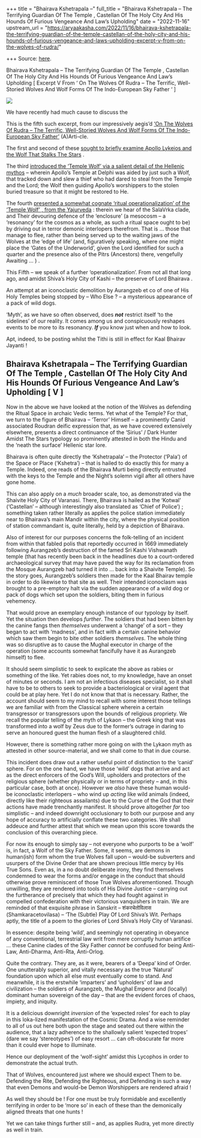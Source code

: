 +++
title = "Bhairava Kshetrapala –"
full_title = "Bhairava Kshetrapala – The Terrifying Guardian Of The Temple , Castellan Of The Holy City And His Hounds Of Furious Vengeance And Law’s Upholding"
date = "2022-11-16"
upstream_url = "https://aryaakasha.com/2022/11/16/bhairava-kshetrapala-the-terrifying-guardian-of-the-temple-castellan-of-the-holy-city-and-his-hounds-of-furious-vengeance-and-laws-upholding-excerpt-v-from-on-the-wolves-of-rudra/"

+++
Source: [here](https://aryaakasha.com/2022/11/16/bhairava-kshetrapala-the-terrifying-guardian-of-the-temple-castellan-of-the-holy-city-and-his-hounds-of-furious-vengeance-and-laws-upholding-excerpt-v-from-on-the-wolves-of-rudra/).

Bhairava Kshetrapala – The Terrifying Guardian Of The Temple , Castellan Of The Holy City And His Hounds Of Furious Vengeance And Law’s Upholding [ Excerpt V From ‘ On The Wolves Of Rudra – The Terrific, Well-Storied Wolves And Wolf Forms Of The Indo-European Sky Father ‘ ]

![](https://aryaakasha.files.wordpress.com/2022/11/270044544_10165885107750574_5329965464060306398_n.jpg?w=480)

We have recently had much cause to discuss the  
  
This is the fifth such excerpt, from our impressively aegis’d [‘On The Wolves Of Rudra – The Terrific, Well-Storied Wolves And Wolf Forms Of The Indo-European Sky Father’](https://aryaakasha.com/2022/07/03/on-the-wolves-of-rudra-the-terrific-well-storied-wolves-and-wolf-forms-of-the-indo-european-sky-father/) (A)Arti-cle.  
  
The first and second of these [sought to briefly examine Apollo Lykeios and the Wolf That Stalks The Stars](https://aryaakasha.com/2022/09/28/on-the-wolves-of-rudra-the-terrific-well-storied-wolves-and-wolf-forms-of-the-indo-european-sky-father-excerpts-parts-1-2-apollo-lykeios/) .  
  
The third [introduced the ‘Temple Wolf’ via a salient detail of the Hellenic mythos](https://aryaakasha.com/2022/11/13/de-natura-luporum-the-temple-wolf-the-custodes-of-the-holy-ground-the-guardian-typology-of-the-wolf-born-lord-of-the-bow-excerpt-iii-from-on-the-wolves-of-rudra-the-terrific-we/) – wherein Apollo’s Temple at Delphi was aided by just such a Wolf, that tracked down and slew a thief who had dared to steal from the Temple and the Lord; the Wolf then guiding Apollo’s worshippers to the stolen buried treasure so that it might be restored to He.  
  
The fourth [presented a somewhat cognate ‘ritual operationalization’ of the ‘Temple Wolf’ , from the Yajurveda](https://aryaakasha.com/2022/11/16/salav%e1%b9%9bka-the-wolves-of-the-temple-the-enclosure-and-ancestral-warding-cruel-sanction-meted-out-via-the-howling-hounds-of-heaven-excerpt-iv-from-on-the-wolves-of-rudra/) : therein we hear of the SalaVrka clade, and Their devouring defence of the ‘enclosure’ (a mesocosm – a ‘resonancy’ for the cosmos as a whole, as such a ritual space ought to be) by driving out in terror demonic interlopers therefrom. That is … those that manage to flee, rather than being served up to the waiting jaws of the Wolves at the ‘edge of life’ (and, figuratively speaking, where one might place the ‘Gates of the Underworld’, given the Lord identified for such a quarter and the presence also of the Pitrs (Ancestors) there, vengefully Awaiting … ) .  
  
This Fifth – we speak of a further ‘operationalization’. From not all that long ago, and amidst Shiva’s Holy City of Kashi – the preserve of Lord Bhairava .  
  
An attempt at an iconoclastic demolition by Aurangzeb et co of one of His Holy Temples being stopped by – Who Else ? – a mysterious appearance of a pack of wild dogs.  
  
‘Myth’, as we have so often observed, does ***not*** restrict itself ‘to the sidelines’ of our reality. It comes among us and conspicuously reshapes events to be more to its resonancy. ***If*** you know just when and how to look.  
  
Apt, indeed, to be posting whilst the Tithi is still in effect for Kaal Bhairav Jayanti !  

## **Bhairava Kshetrapala – The Terrifying Guardian Of The Temple , Castellan Of The Holy City And His Hounds Of Furious Vengeance And Law’s Upholding \[ V \]**

Now in the above we have looked at the notion of the Wolves as defending the Ritual Space in archaic Vedic terms. Yet what of the Temple? For that, we turn to the figure of Bhairava – ‘Terror’ Himself – a prominently Canid associated Roudran deific expression that, as we have covered extensively elsewhere, presents a direct continuance of the ‘Sirius’ / Dark Hunter Amidst The Stars typology so prominently attested in both the Hindu and the ‘neath the surface’ Hellenic star lore.

Bhairava is often quite directly the ‘Kshetrapala’ – the Protector (‘Pala’) of the Space or Place (‘Kshetra’) – that is hailed to do exactly this for many a Temple. Indeed, one reads of the Bhairava Murti being directly entrusted with the keys to the Temple and the Night’s solemn vigil after all others have gone home.

This can also apply on a *much* broader scale, too, as demonstrated via the Shaivite Holy City of Varanasi. There, Bhairava is hailed as the ‘Kotwal’ (‘Castellan’ – although interestingly also translated as ‘Chief of Police’) ; something taken rather literally as applies the police station immediately near to Bhairava’s main Mandir within the city, where the physical position of station commandant is, quite literally, held by a depiction of Bhairava.

Also of interest for our purposes concerns the folk-telling of an incident from within that fabled polis that reportedly occurred in 1669 immediately following Aurangzeb’s destruction of the famed Sri Kashi Vishwanath temple (that has recently been back in the headlines due to a court-ordered archaeological survey that may have paved the way for its reclamation from the Mosque Aurangzeb had turned it into … back into a Shaivite Temple). So the story goes, Aurangzeb’s soldiers then made for the Kaal Bhairav temple in order to do likewise to that site as well. Their intended iconoclasm was brought to a pre-emptory halt via the sudden appearance of a wild dog or pack of dogs which set upon the soldiers, biting them in furious vehemency.

That would prove an exemplary enough instance of our typology by itself. Yet the situation then develops *further*. The soldiers that had been bitten by the canine fangs then *themselves* underwent a ‘change’ of a sort – they began to act with ‘madness’, and in fact with a certain canine behavior which saw them begin to bite other soldiers *themselves*. The whole thing was so disruptive as to cause the Mughal executor in charge of the operation (some accounts somewhat fancifully have it as Aurangzeb himself) to flee.

It should seem simplistic to seek to explicate the above as rabies or something of the like. Yet rabies does not, to my knowledge, have an onset of minutes or seconds. I am not an infectious diseases specialist, so it shall have to be to others to seek to provide a bacteriological or viral agent that could be at play here. Yet I do not know that that is necessary. Rather, the account should seem to my mind to recall with some interest those tellings we are familiar with from the Classical sphere wherein a certain transgressor or transgressors upon the bounds of religious propriety. We recall the popular telling of the myth of Lykaon – the Greek king that was transformed into a wolf by Zeus due to the former’s outrage in daring to serve an honoured guest the human flesh of a slaughtered child.  
  
However, there is something rather more going on with the Lykaon myth as attested in other source-material, and we shall come to that in due course.

This incident does draw out a rather useful point of distinction to the ‘canid’ sphere. For on the one hand, we have those ‘wild’ dogs that arrive and act as the direct enforcers of the God’s Will, upholders and protectors of the religious sphere (whether physically or in terms of propriety – and, in this particular case, both at once). However we *also* have these human would-be iconoclastic interlopers – who wind up *acting* like wild animals (indeed, directly like their righteous assailants) due to the Curse of the God that their actions have made trenchantly manifest. It should prove altogether *far* too simplistic – and indeed downright occlusionary to both our purpose and any hope of accuracy to artificially conflate these two categories. We shall addeuce and further attest that which we mean upon this score towards the conclusion of this overarching piece.

For now its enough to simply say – not everyone who purports to be a ‘wolf’ is, in fact, a Wolf of the Sky Father. Some, it seems, are demons in human(ish) form whom the true Wolves fall upon – would-be subverters and usurpers of the Divine Order that are shown precious little mercy by His True Sons. Even as, in a no doubt deliberate irony, they find themselves condemned to wear the forms and/or engage in the conduct that should otherwise prove reminiscent of those True Wolves aforementioned. Though unwilling, they are rendered into tools of His Divine Justice – carrying out the furtherance of precisely that which they had fought against in compelled confederation with their victorious vanquishers in train. We are reminded of that exquisite phrase in Sanskrit – शंकरचेतोविलास (Shamkaracetovilasa) – ‘The (Subtle) Play Of Lord Shiva’s Wit. Perhaps aptly, the title of a poem to the glories of Lord Shiva’s Holy City of Varanasi.

In essence: despite being ‘wild’, and seemingly not operating in obeyance of any conventional, terrestrial law writ from mere corruptly human artifice … these Canine clades of the Sky Father *cannot* be confused for being Anti-Law, Anti-Dharma, Anti-Rta, Anti-Orlog.

Quite the contrary. They are, as it were, bearers of a ‘Deepa’ kind of Order. One unutterably superior, and vitally necessary as the true ‘Natural’ foundation upon which all else must eventually come to stand. And meanwhile, it is the erstwhile ‘imparters’ and ‘upholders’ of law and civilization – the soldiers of Aurangzeb, the Mughal Emperor and (locally) dominant human sovereign of the day – that are the evident forces of chaos, impiety, and iniquity.

It is a delicious downright *inversion* of the ‘expected roles’ for each to play in this loka-lized manifestation of the Cosmic Drama. And a wise reminder to all of us out here both upon the stage and seated out there within the audience, that a lazy adherence to the shallowly salient ‘expected tropes’ (dare we say ‘stereotypes’) of easy resort … can oft-obscurate far more than it could ever hope to illuminate.

Hence our deployment of the ‘wolf-sight’ amidst this Lycophos in order to demonstrate the actual truth.

That of Wolves, encountered just where we should expect Them to be. Defending the Rite, Defending the Righteous, and Defending in such a way that even Demons and would-be Demon Worshippers are rendered afraid !

As well they should be ! For one must be truly formidable and excellently terrifying in order to be ‘more so’ in each of these than the demonically aligned threats that one hunts !

Yet we can take things further still – and, as applies Rudra, yet more directly as well in train.
